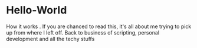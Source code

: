 # Hello-World
How it works .
If you are chanced to read this, it's all about me trying to pick up from where I left off.
Back to business of scripting, personal development and all the techy stuffs
